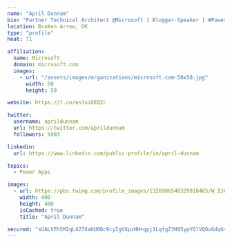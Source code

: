 ```yaml
---
name: "April Dunnam"
bio: "Partner Technical Architect @Microsoft | Blogger-Speaker | #PowerApps, #PowerAutomate, #Office365, #SharePoint | #WIT | #Karaoke Queen"
location: Broken Arrow, OK
type: "profile"
heat: 71

affiliation:
  name: Microsoft
  domain: microsoft.com
  images:
    - url: "/assets/images/organizations/microsoft.com-50x50.jpg"
      width: 50
      height: 50

website: https://t.co/enJuiGEQZc

twitter:
  username: aprildunnam
  url: https://twitter.com/aprildunnam
  followers: 5903

linkedin:
  url: https://www.linkedin.com/public-profile/in/april-dunnam

topics:
  - Power Apps

images:
  - url: https://pbs.twimg.com/profile_images/1326986540329918465/W_IJ6Ih2_400x400.jpg
    width: 400
    height: 400
    isCached: true
    title: "April Dunnam"

secured: "sUALVFh5M2qL427XaUU0Dc9cyIgVXpzHH+qpj1LqfgZ3H95ypYOlVQOvGdqGsP8hY5wZx6XhRpVHor6Byc+9QnbDjM3KqYC8H+nwM3M2WYsjLI4SFn891DFfbmOHJHYmD1pP+3JrbyD9vScvzSjK4ceoQW2TN5UrJ4E4UJW7eU1TI5NvcJ3WuLitO+x1egqmnzQxSKqBn4Y5RE32hu6feP8RhKbvwCNUPCTw/IDU90JF5MDFCiQTgeut/9hFGnpUnhMZYXB+IkWaQI3UyIMiTggdHCj5BD38uV5aOkW3sAGuk5OGntmsickznduYIktO8ki/wqUQp5yZJatqELHboCXOP08ehGwCdiXRAAtvTtv4zncOo5/KwIeH8orLdvweuNZQRwoffOSmmGVHA0PIrfmu/rNnPFfjvQMCHzBwbGo=;D0XRiYWz5uS/8KBxcM2otQ=="
---
```


